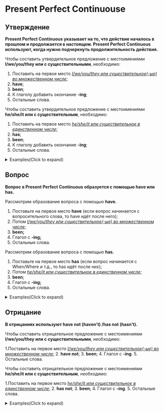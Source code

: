 # Present Perfect Continuouse

## Утверждение

**Present Perfect Continuous указывает на то, что действие началось в прошлом и продолжается в настоящем. Present Perfect Continuous используют, когда нужно подчеркнуть продолжительность действия.**

Чтобы составить утвердительное предложение с местоимениями **I/we/you/they или с существительными**, необходимо:

1. Поставить на первое место <u>*I/we/you/they или существительное(-ые) во множественном числе;*</u>
2. **have**;
3. **been**;
4. К глаголу добавить окончание **-ing**;
5. Остальные слова.

Чтобы составить утвердительное предложение с местоимениями **he/she/it или с существительным**, необходимо:

1. Поставить на первое место <u>*he/she/it или существительное в единственном числе;*</u>
2. **has**;
3. **been**;
4. К глаголу добавить окончание **-ing**;
5. Остальные слова.


<details>
<summary>Examples(Click to expand)</summary>

We've been reading.
Мы читаем.

I have been thinking.
Я думаю.

We've been dancing
Мы танцуем.

You've been hiding.
Вы скрываетесь.

They've been waiting.
Они ждут.

I've been listening.
Я слушаю.

You've been reading
Вы читаете.

I've been worrying
Я беспокоюсь.

They've been hiding
Они прячутся.

We've been discussing
Мы обсуждаем.

</details>


## Вопрос

**Вопрос в Present Perfect Continuous образуется с помощью have или has.**

Рассмотрим образование вопроса с помощью **have.**

1. Поставьте на первое место **have** (если вопрос начинается с вопросительного слова, то have идёт после него);
2. Потом <u>*I/we/you/they или существительное(-ые) во множественном числе;*</u>
3. **been;**
4. Глагол с **-ing;**
5. Остальные слова.

Рассмотрим образование вопроса с помощью **has.**

1. Поставьте на первое место **has** (если вопрос начинается с When/Where и т.д., то has идёт после них);
2. Потом <u>*he/she/it или существительное в единственном числе;*</u>
3. **been**;
4. Глагол с **-ing;**
5. Остальные слова.


<details>
<summary>Examples(Click to expand)</summary>

How long have I been sleeping?
Как долго я сплю?

How long have I been dreaming?
Как долго я мечтаю?

How long have you been writing?
Как долго вы пишете?

How long have you been trying?
Как долго вы пытаетесь?

How long have you been talking?
Как долго вы разговариваете?

How long have you been waiting?
Как долго ты ждёшь?

How long have we been waiting?
Как долго мы ждём?

How long have you been acting?
Как долго вы играете?

How long have you been drawing?
Как долго ты рисуешь?

How long have you been playing?
Как долго вы играете?

How long have you been listening?
Как долго ты слушаешь?

How long have you been working?
Как долго ты работаешь?

How long have you been chasing?
Как долго вы преследуете?

How long have you been hiding?
Как долго вы прячетесь?

How long have we been driving?
Как долго мы едем?

How long have you been teaching?
Как долго вы преподаёте?

How long have you been doing?
Как долго вы делаете?

How long have we been walking?
Как долго мы гуляем?

How long have they been playing?
Как долго они играют?

How long have you been standing?
Как долго вы стоите?

</details>


## Отрицание

**В отрицаниях используют have not (haven’t) /has not (hasn’t).**

Чтобы составить отрицательное предложение с местоимениями **I/we/you/they или с существительными**, необходимо:

1.Поставить на первое место <u>*I/we/you/they или существительное(-ые) во множественном числе;*</u>
2. **have not**;
3. **been**; 
4. Глагол с **-ing**. 
5. Остальные слова.

Чтобы составить отрицательное предложение с местоимениями **he/she/it или с существительным**, необходимо:

1.Поставить на первое место <u>*he/she/it или существительное в единственном числе;*</u>
2. **has not**;
3. **been**; 
4. Глагол с **-ing**. 
5. Остальные слова.


<details>
<summary>Examples(Click to expand)</summary>

I haven't been exercising.
Я не тренируюсь.

We haven't been lying.
Мы не лжём.

You haven't been practicing
Вы не практикуетесь.

I haven't been dreaming.
Я не мечтаю.

You haven't been listening.
Вы не слушаете.

I haven't been fighting.
Я не борюсь.

I haven't been swimming
Я не плаваю.

I haven't been lying!
Я не вру!

You haven't been listening
Вы не слушаете.

I haven't been hiding.
Я не прячусь.

I haven't been running.
Я не бегаю.

I haven't been sitting.
Я не сижу.

I have not been working
Я не работаю.

I haven't been spying.
Я не шпионю.

You haven't been reading
Ты не читаешь.

I haven't been trying
Я не пытаюсь.

You haven't been sleeping.
Вы не спите.

I haven't been listening.
Я не слушаю.

I've not been drinking.
Я не пью.

We haven't been trying
Мы не пытаемся.

</details>
